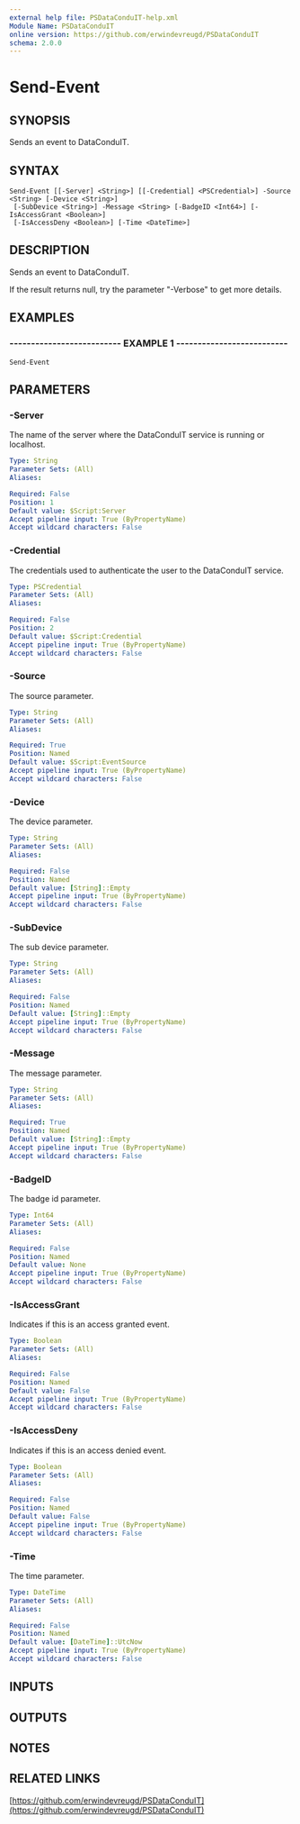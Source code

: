 ```yaml
---
external help file: PSDataConduIT-help.xml
Module Name: PSDataConduIT
online version: https://github.com/erwindevreugd/PSDataConduIT
schema: 2.0.0
---
```


# Send-Event

## SYNOPSIS
Sends an event to DataConduIT.

## SYNTAX

```
Send-Event [[-Server] <String>] [[-Credential] <PSCredential>] -Source <String> [-Device <String>]
 [-SubDevice <String>] -Message <String> [-BadgeID <Int64>] [-IsAccessGrant <Boolean>]
 [-IsAccessDeny <Boolean>] [-Time <DateTime>]
```

## DESCRIPTION
Sends an event to DataConduIT. 

If the result returns null, try the parameter "-Verbose" to get more details.

## EXAMPLES

### -------------------------- EXAMPLE 1 --------------------------
```
Send-Event
```

## PARAMETERS

### -Server
The name of the server where the DataConduIT service is running or localhost.

```yaml
Type: String
Parameter Sets: (All)
Aliases: 

Required: False
Position: 1
Default value: $Script:Server
Accept pipeline input: True (ByPropertyName)
Accept wildcard characters: False
```

### -Credential
The credentials used to authenticate the user to the DataConduIT service.

```yaml
Type: PSCredential
Parameter Sets: (All)
Aliases: 

Required: False
Position: 2
Default value: $Script:Credential
Accept pipeline input: True (ByPropertyName)
Accept wildcard characters: False
```

### -Source
The source parameter.

```yaml
Type: String
Parameter Sets: (All)
Aliases: 

Required: True
Position: Named
Default value: $Script:EventSource
Accept pipeline input: True (ByPropertyName)
Accept wildcard characters: False
```

### -Device
The device parameter.

```yaml
Type: String
Parameter Sets: (All)
Aliases: 

Required: False
Position: Named
Default value: [String]::Empty
Accept pipeline input: True (ByPropertyName)
Accept wildcard characters: False
```

### -SubDevice
The sub device parameter.

```yaml
Type: String
Parameter Sets: (All)
Aliases: 

Required: False
Position: Named
Default value: [String]::Empty
Accept pipeline input: True (ByPropertyName)
Accept wildcard characters: False
```

### -Message
The message parameter.

```yaml
Type: String
Parameter Sets: (All)
Aliases: 

Required: True
Position: Named
Default value: [String]::Empty
Accept pipeline input: True (ByPropertyName)
Accept wildcard characters: False
```

### -BadgeID
The badge id parameter.

```yaml
Type: Int64
Parameter Sets: (All)
Aliases: 

Required: False
Position: Named
Default value: None
Accept pipeline input: True (ByPropertyName)
Accept wildcard characters: False
```

### -IsAccessGrant
Indicates if this is an access granted event.

```yaml
Type: Boolean
Parameter Sets: (All)
Aliases: 

Required: False
Position: Named
Default value: False
Accept pipeline input: True (ByPropertyName)
Accept wildcard characters: False
```

### -IsAccessDeny
Indicates if this is an access denied event.

```yaml
Type: Boolean
Parameter Sets: (All)
Aliases: 

Required: False
Position: Named
Default value: False
Accept pipeline input: True (ByPropertyName)
Accept wildcard characters: False
```

### -Time
The time parameter.

```yaml
Type: DateTime
Parameter Sets: (All)
Aliases: 

Required: False
Position: Named
Default value: [DateTime]::UtcNow
Accept pipeline input: True (ByPropertyName)
Accept wildcard characters: False
```

## INPUTS

## OUTPUTS

## NOTES

## RELATED LINKS

[https://github.com/erwindevreugd/PSDataConduIT](https://github.com/erwindevreugd/PSDataConduIT)


